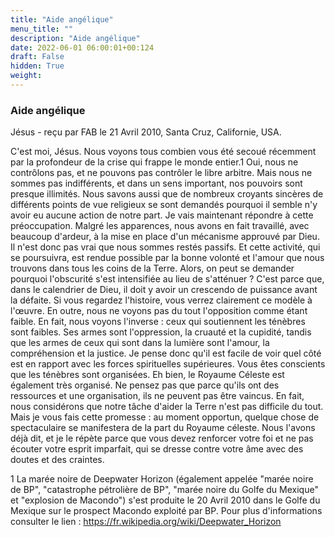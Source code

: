 ```yaml
---
title: "Aide angélique"
menu_title: ""
description: "Aide angélique"
date: 2022-06-01 06:00:01+00:124
draft: False
hidden: True
weight:
---
```

### Aide angélique

Jésus - reçu par FAB le 21 Avril 2010, Santa Cruz, Californie, USA.

C'est moi, Jésus.
Nous voyons tous combien vous été secoué récemment par la profondeur de la crise qui frappe le monde entier.1 Oui, nous ne contrôlons pas, et ne pouvons pas contrôler le libre arbitre. Mais nous ne sommes pas indifférents, et dans un sens important, nos pouvoirs sont presque illimités.
Nous savons aussi que de nombreux croyants sincères de différents points de vue religieux se sont demandés pourquoi il semble n'y avoir eu aucune action de notre part. Je vais maintenant répondre à cette préoccupation.
Malgré les apparences, nous avons en fait travaillé, avec beaucoup d'ardeur, à la mise en place d'un mécanisme approuvé par Dieu. Il n'est donc pas vrai que nous sommes restés passifs. Et cette activité, qui se poursuivra, est rendue possible par la bonne volonté et l'amour que nous trouvons dans tous les coins de la Terre.
Alors, on peut se demander pourquoi l'obscurité s'est intensifiée au lieu de s'atténuer ? C'est parce que, dans le calendrier de Dieu, il doit y avoir un crescendo de puissance avant la défaite. Si vous regardez l'histoire, vous verrez clairement ce modèle à l'œuvre.
En outre, nous ne voyons pas du tout l'opposition comme étant faible. En fait, nous voyons l'inverse : ceux qui soutiennent les ténèbres sont faibles. Ses armes sont l'oppression, la cruauté et la cupidité, tandis que les armes de ceux qui sont dans la lumière sont l'amour, la compréhension et la justice. Je pense donc qu'il est facile de voir quel côté est en rapport avec les forces spirituelles supérieures.
Vous êtes conscients que les ténèbres sont organisées. Eh bien, le Royaume Céleste est également très organisé. Ne pensez pas que parce qu'ils ont des ressources et une organisation, ils ne peuvent pas être vaincus. En fait, nous considérons que notre tâche d'aider la Terre n'est pas difficile du tout.
Mais je vous fais cette promesse : au moment opportun, quelque chose de spectaculaire se manifestera de la part du Royaume céleste. Nous l'avons déjà dit, et je le répète parce que vous devez renforcer votre foi et ne pas écouter votre esprit imparfait, qui se dresse contre votre âme avec des doutes et des craintes.

1 La marée noire de Deepwater Horizon (également appelée "marée noire de BP", "catastrophe pétrolière de BP", "marée noire du Golfe du Mexique" et "explosion de Macondo") s'est produite le 20 Avril 2010 dans le Golfe du Mexique sur le prospect Macondo exploité par BP. Pour plus d'informations consulter le lien : https://fr.wikipedia.org/wiki/Deepwater_Horizon